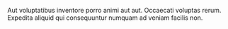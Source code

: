 Aut voluptatibus inventore porro animi aut aut. Occaecati voluptas rerum. Expedita aliquid qui consequuntur numquam ad veniam facilis non.